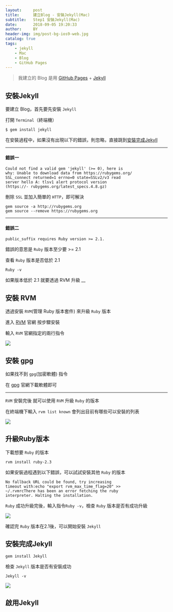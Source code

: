 ```yaml
---
layout:     post
title:      建立Blog - 安裝Jekyll(Mac)
subtitle:   Step1 安裝Jekyll(Mac)
date:       2018-09-05 19:20:33
author:     BY
header-img: img/post-bg-ios9-web.jpg
catalog: true
tags:
    - jekyll
    - Mac
    - Blog
    - GitHub Pages
---
```



> 我建立的 Blog 是用 [GitHub Pages][GitHub_Pages] + [Jekyll][Jekyll]

## 安裝Jekyll 

要建立 Blog，首先要先安裝 `Jekyll`

打開 `Terminal`（終端機）

~~~
$ gem install jekyll
~~~

在安裝過程中，如果沒有出現以下的錯誤，則忽略，直接跳到[安裝完成Jekyll](#安裝完成Jekyll)

---
#### 錯誤一

~~~
Could not find a valid gem 'jekyll' (>= 0), here is
why: Unable to download data from https://rubygems.org/
SSL_connect returned=1 errno=0 state=SSLv2/v3 read 
server hello A: tlsv1 alert protocol version 
(https://- rubygems.org/latest_specs.4.8.gz)
~~~
刪除 `SSL` 並加入簡單的 `HTTP`，即可解決

~~~
gem source -a http://rubygems.org
gem source --remove https://rubygems.org 
~~~

___
#### 錯誤二

~~~
public_suffix requires Ruby version >= 2.1.
~~~
錯誤的意思是 `Ruby` 版本至少要 >= 2.1

查看 `Ruby` 版本是否低於 2.1

~~~
Ruby -v
~~~

如果版本低於 2.1 就要透過 RVM 升級
__

## 安裝 RVM

透過安裝 `RVM`(管理 Ruby 版本套件) 來升級 `Ruby` 版本

進入 [RVM][RVM] 官網 按步驟安裝

輸入 `RVM` 官網指定的兩行指令

![](https://ws4.sinaimg.cn/large/0069RVTdgy1fuzxvwixi2j30v00jck1h.jpg)

## 安裝 gpg

如果找不到 `gpg`(加密軟體) 指令

在 [gpg][gpg] 官網下載軟體即可

___

`RVM` 安裝完後 就可以使用 `RVM` 升級 `Ruby` 的版本

在終端機下輸入 `rvm list known` 會列出目前有哪些可以安裝的列表

![](https://ws3.sinaimg.cn/large/0069RVTdgy1fuzyrpsp9tj312a11g7bg.jpg)


## 升級Ruby版本

下載想要 `Ruby` 的版本 

~~~
rvm install ruby-2.3 
~~~

如果安裝過程遇到以下錯誤，可以試試安裝其他 `Ruby` 的版本

~~~
No fallback URL could be found, try increasing 
timeout with:echo "export rvm_max_time_flag=20" >>
~/.rvmrcThere has been an error fetching the ruby 
interpreter. Halting the installation.
~~~

`Ruby` 成功升級完後，輸入指令`Ruby -v`，檢查 `Ruby` 版本是否有成功升級

![](https://ws1.sinaimg.cn/large/0069RVTdgy1fuzyzi3twij312a11g78f.jpg)

確認完 `Ruby` 版本在2.1後，可以開始安裝 `Jekyll`

## 安裝完成Jekyll

~~~
gem install Jekyll 
~~~

檢查 `Jekyll` 版本是否有安裝成功

~~~
Jekyll -v
~~~

![](https://ws3.sinaimg.cn/large/0069RVTdgy1fuzzi4lmovj311w0qk41k.jpg)

## 啟用Jekyll


[GitHub_Pages]: https://pages.github.com/
[Jekyll]: https://jekyllrb.com/
[RVM]: https://rvm.io/
[gpg]: https://gpgtools.org/
